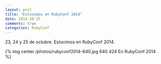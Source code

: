 ```yaml
---
layout: post
title: "Estuvimos en RubyConf 2014"
date: 2014-10-25
comments: true
categories: RubyConf
---
```


23, 24 y 25 de octubre. Estuvimos en RubyConf 2014.

{% img center /photos/rubyconf2014-640.jpg 640 424 En RubyConf 2014 %}
